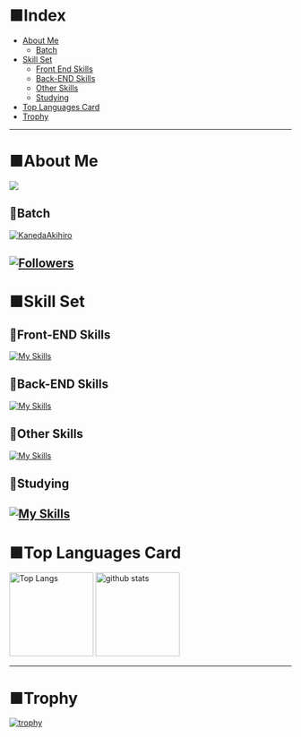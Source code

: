 # ■Index
- [About Me](#about-me)
  - [Batch](#batch)
- [Skill Set](#skill-set)
  - [Front End Skills](#front-end-skills)
  - [Back-END Skills](#back-end-skills)
  - [Other Skills](#other-skills)
  - [Studying](#studying)
- [Top Languages Card](#top-languages-card)
- [Trophy](#trophy)
---
# ■About Me
![](https://github-profile-summary-cards.vercel.app/api/cards/profile-details?username=KanedaAkihiro&theme=2077)
## 🔸Batch
  <a href="https://github.com/KanedaAkihiro/KanedaAkihiro/">
    <img src="https://komarev.com/ghpvc/?username=KanedaAkihiro" alt="KanedaAkihiro" />
  </a>
  
[![Followers](https://badgen.org/img/zenn/milk_code/followers?style=for-the-badge&label=ZENN%E3%82%A2%E3%82%AB%E3%82%A6%E3%83%B3%E3%83%88)](https://zenn.dev/milk_code)
---
# ■Skill Set
## 🔸Front-END Skills
[![My Skills](https://skillicons.dev/icons?i=js,html,css,ai,figma,nextjs,nuxtjs,pinia,react,ts,vue,vuetify,tailwind,nodejs,md)](https://skillicons.dev)
## 🔸Back-END Skills
[![My Skills](https://skillicons.dev/icons?i=eclipse,java,spring,prisma,supabase)](https://skillicons.dev)
## 🔸Other Skills
[![My Skills](https://skillicons.dev/icons?i=notion,vscode,vercel,postman,gitlab,github)](https://skillicons.dev)
## 🔸Studying
[![My Skills](https://skillicons.dev/icons?i=swift,linux,sass,xd,ruby,jest,go,docker)](https://skillicons.dev)
---
# ■Top Languages Card
<p align="left"> 
  <img alt="Top Langs" height="150px" src="https://github-readme-stats.vercel.app/api/top-langs/?username=KanedaAkihiro&layout=compact&show_icons=true&theme=onedark" />
  <img alt="github stats" height="150px" src="https://github-readme-stats.vercel.app/api?username=KanedaAkihiro&theme=onedark&show_icons=ture" />
</p>

---
# ■Trophy

[![trophy](https://github-profile-trophy.vercel.app/?username=KanedaAkihiro&theme=onedark&column=8)](https://github.com/ryo-ma/github-profile-trophy)
